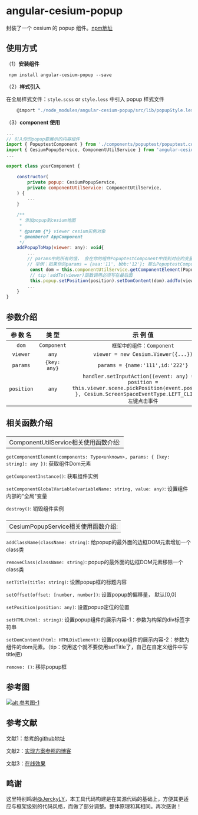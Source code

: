 # angular-cesium-popup

封装了一个 cesium 的 popup 组件。[npm地址](https://www.npmjs.com/package/angular-cesium-popup)

## **使用方式**

（1）**安装组件**

` npm install angular-cesium-popup --save`

（2）**样式引入**

在全局样式文件：`style.scss` or `style.less` 中引入 popup 样式文件

```javascript
    @import "./node_modules/angular-cesium-popup/src/lib/popupStyle.less";
```

（3）**component 使用**

```javascript
...
// 引入你的popup要展示的内容组件
import { PopuptestComponent } from './components/popuptest/popuptest.component';
import { CesiumPopupService, ComponentUtilService } from 'angular-cesium-popup';
...

export class yourComponent {

    constructor(
        private popup: CesiumPopupService,
        private componentUtilService: ComponentUtilService,
    ) { 
        ...
    }

    /**
     * 添加popup到cesium地图
     *
     * @param {*} viewer cesium实例对象
     * @memberof AppComponent
     */
    addPopupToMap(viewer: any): void{
        ...
        // params中的所有的值， 会在你的组件PopuptestComponent中找到对应的变量名，并赋上对于的值
        // 举例：如果你的params = {aaa:'11', bbb:'12'}; 那么PopuptestComponent这个组件，在你初始化构建完成后就必须声明出来aaa变量和bbb变量。所以一般建议params中只传入id参数，在组件内部的OnInit事件中写请求详情接口内容的操作。
         const dom = this.componentUtilService.getComponentElement(PopuptestComponent, params);
         // tip：addTo(viewer)函数调用必须写在最后面
         this.popup.setPosition(position).setDomContent(dom).addTo(viewer);
        ...
    }
}
```

## **参数介绍**
| 参  数  名  | 类 型  | 示 例 值 |
| :---------:| :---: | :-----: |
| `dom` | `Component` |  `框架中的组件：Component` |
| `viewer` | `any` | `viewer = new Cesium.Viewer({...})` |
| `params` | `{key: any}` | `params = {name:'111',id:'222'}` |
| `position` | `any` | `handler.setInputAction((event: any) => { position = this.viewer.scene.pickPosition(event.position);                 }, Cesium.ScreenSpaceEventType.LEFT_CLICK) // 左键点击事件` |

## **相关函数介绍**
### **<table><tr><td bgcolor=#f8f8f8>ComponentUtilService相关使用函数介绍:</td></tr></table>**
`getComponentElement(components: Type<unknown>, params: { [key: string]: any })`: 获取组件Dom元素 

`getComponentInstance()`: 获取组件实例

`setComponentGlobalVariable(variableName: string, value: any)`: 设置组件内部的"全局"变量

`destroy()`: 销毁组件实例
### **<table><tr><td bgcolor=#f8f8f8>CesiumPopupService相关使用函数介绍:</td></tr></table>**

`addClassName(className: string)`: 给popup的最外面的边框DOM元素增加一个class类

`removeClass(className: string)`: popup的最外面的边框DOM元素移除一个class类

`setTitle(title: string)`: 设置popup框的标题内容

`setOffset(offset: [number, number])`: 设置popup的偏移量， 默认[0,0]

`setPosition(position: any)`: 设置popup定位的位置

`setHTML(html: string)`: 设置popup组件的展示内容-1：参数为构架的div标签字符串

`setDomContent(html: HTMLDivElement)`: 设置popup组件的展示内容-2：参数为组件的dom元素。（tip：使用这个就不要使用setTitle了，自己在自定义组件中写title把）

`remove: ()`: 移除popup框



## **参考图**
[![alt 参考图-1](https://s4.ax1x.com/2022/02/21/HXgdTf.png)](https://imgtu.com/i/HXgdTf)

## **参考文献**
文献1：[参考的github地址](https://github.com/JerckyLY/cesium-demo-view/tree/6108023ccb0207903a860f5dafffdf59cc2927ce)

文献2：[实现方案参照的博客](https://jercky.top/2020/10/22/Cesium%E5%85%A5%E9%97%A8-4/)

文献3：[在线效果](http://jerckly.gitee.io/cesium-view/#)

## **鸣谢**
这里特别鸣谢[@JerckyLY](https://github.com/JerckyLY/cesium-demo-view/tree/6108023ccb0207903a860f5dafffdf59cc2927ce)，本工具代码构建是在其源代码的基础上，方便其更适应与框架级别的代码风格，而做了部分调整。整体原理和其相同。再次感谢！
